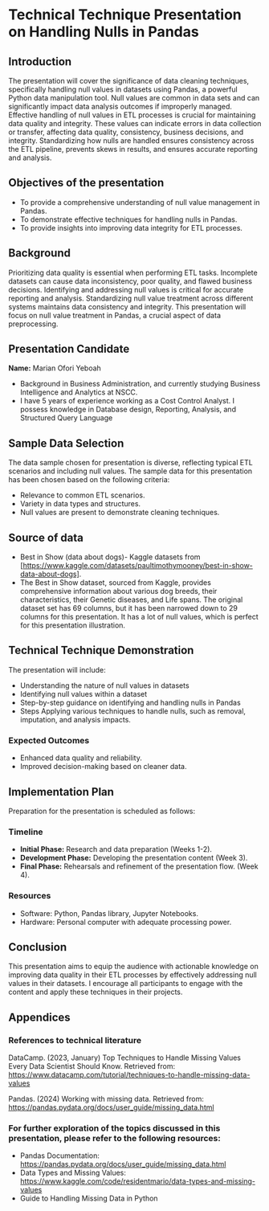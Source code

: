 # Technical Technique Presentation on Handling Nulls in Pandas

## Introduction
The presentation will cover the significance of data cleaning techniques, specifically handling null values in datasets using Pandas, a powerful Python data manipulation tool.
Null values are common in data sets and can significantly impact data analysis outcomes if improperly managed.
Effective handling of null values in ETL processes is crucial for maintaining data quality and integrity. These values can indicate errors in data collection or transfer, affecting data quality, consistency, business decisions, and integrity. Standardizing how nulls are handled ensures consistency across the ETL pipeline, prevents skews in results, and ensures accurate reporting and analysis.

## Objectives of the presentation
- To provide a comprehensive understanding of null value management in Pandas.
- To demonstrate effective techniques for handling nulls in Pandas.
- To provide insights into improving data integrity for ETL processes.

## Background
Prioritizing data quality is essential when performing ETL tasks. Incomplete datasets can cause data inconsistency, poor quality, and flawed business decisions. Identifying and addressing null values is critical for accurate reporting and analysis. Standardizing null value treatment across different systems maintains data consistency and integrity. This presentation will focus on null value treatment in Pandas, a crucial aspect of data preprocessing.

## Presentation Candidate
**Name:** Marian Ofori Yeboah
- Background in Business Administration, and currently studying Business Intelligence and Analytics at NSCC.
-  I have 5 years of experience working as a Cost Control Analyst. I possess knowledge in Database design, Reporting, Analysis, and Structured Query Language

## Sample Data Selection
The data sample chosen for presentation is diverse, reflecting typical ETL scenarios and including null values.
The sample data for this presentation has been chosen based on the following criteria:
- Relevance to common ETL scenarios.
- Variety in data types and structures.
- Null values are present to demonstrate cleaning techniques.
## Source of data
- Best in Show (data about dogs)- Kaggle datasets from [https://www.kaggle.com/datasets/paultimothymooney/best-in-show-data-about-dogs].
- The Best in Show dataset, sourced from Kaggle, provides comprehensive information about various dog breeds, their characteristics, their Genetic diseases, and Life spans. The original dataset set has 69 columns, but it has been narrowed down to 29 columns for this presentation. It has a lot of null values, which is perfect for this presentation illustration.

## Technical Technique Demonstration
The presentation will include:
- Understanding the nature of null values in datasets
- Identifying null values within a dataset
- Step-by-step guidance on identifying and handling nulls in Pandas
- Steps Applying various techniques to handle nulls, such as removal, imputation, and analysis impacts.

### Expected Outcomes
- Enhanced data quality and reliability.
- Improved decision-making based on cleaner data.

## Implementation Plan
Preparation for the presentation is scheduled as follows:

### Timeline
- **Initial Phase:** Research and data preparation (Weeks 1-2).
- **Development Phase:** Developing the presentation content (Week 3).
- **Final Phase:** Rehearsals and refinement of the presentation flow. (Week 4).

### Resources
- Software: Python, Pandas library, Jupyter Notebooks.
- Hardware: Personal computer with adequate processing power.


## Conclusion
This presentation aims to equip the audience with actionable knowledge on improving data quality in their ETL processes by effectively addressing null values in their datasets. I encourage all participants to engage with the content and apply these techniques in their projects.


## Appendices

### References to technical literature
DataCamp. (2023, January) Top Techniques to Handle Missing Values Every Data Scientist Should Know. Retrieved from:
          https://www.datacamp.com/tutorial/techniques-to-handle-missing-data-values

          
Pandas. (2024) Working with missing data. Retrieved from:
          https://pandas.pydata.org/docs/user_guide/missing_data.html
 ### For further exploration of the topics discussed in this presentation, please refer to the following resources:
- Pandas Documentation: https://pandas.pydata.org/docs/user_guide/missing_data.html
- Data Types and Missing Values: https://www.kaggle.com/code/residentmario/data-types-and-missing-values
- Guide to Handling Missing Data in Python


